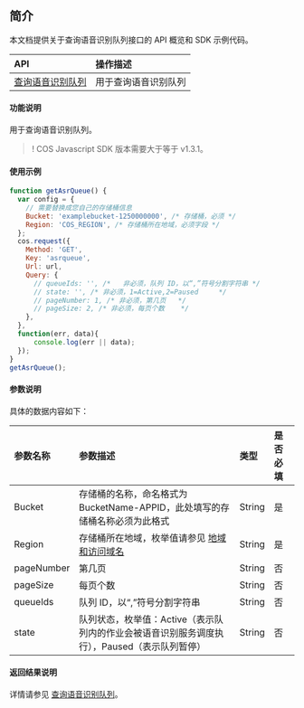 ## 简介

本文档提供关于查询语音识别队列接口的 API 概览和 SDK 示例代码。

| API                                                          | 操作描述                   |
| :----------------------------------------------------------- | :------------------------- |
|  [查询语音识别队列](https://cloud.tencent.com/document/product/460/46234)   | 用于查询语音识别队列   |

#### 功能说明

用于查询语音识别队列。

>! COS Javascript SDK 版本需要大于等于 v1.3.1。


#### 使用示例
```js
function getAsrQueue() {
  var config = {
    // 需要替换成您自己的存储桶信息
    Bucket: 'examplebucket-1250000000', /* 存储桶，必须 */
    Region: 'COS_REGION', /* 存储桶所在地域，必须字段 */
  };
  cos.request({
    Method: 'GET',
    Key: 'asrqueue',
    Url: url,
    Query: {
      // queueIds: '', /* 	非必须，队列 ID，以“,”符号分割字符串 */
      // state: '', /* 非必须，1=Active,2=Paused 	 */
      // pageNumber: 1, /* 非必须，第几页	 */
      // pageSize: 2, /* 非必须，每页个数	 */
    },
  },
  function(err, data){
      console.log(err || data);
  });
}
getAsrQueue();
```

#### 参数说明

具体的数据内容如下：

| 参数名称 | 参数描述                                                     | 类型   | 是否必填 |
| :------- | :----------------------------------------------------------- | :----- | :------- |
| Bucket                     | 存储桶的名称，命名格式为 BucketName-APPID，此处填写的存储桶名称必须为此格式 | String   | 是   |
| Region                     | 存储桶所在地域，枚举值请参见 [地域和访问域名](https://cloud.tencent.com/document/product/436/6224) | String   | 是   |
| pageNumber | 第几页                                          | String | 否   |
| pageSize   | 每页个数                                        | String | 否   |
| queueIds  | 队列 ID，以“,”符号分割字符串	 | String | 否 |
| state | 队列状态，枚举值：Active（表示队列内的作业会被语音识别服务调度执行），Paused（表示队列暂停） | String | 否 |


#### 返回结果说明

详情请参见 [查询语音识别队列](https://cloud.tencent.com/document/product/460/46234#.E5.93.8D.E5.BA.94)。